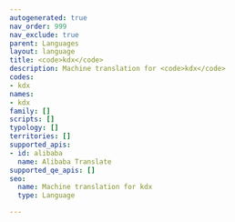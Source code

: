 ```yaml
---
autogenerated: true
nav_order: 999
nav_exclude: true
parent: Languages
layout: language
title: <code>kdx</code>
description: Machine translation for <code>kdx</code>
codes:
- kdx
names:
- kdx
family: []
scripts: []
typology: []
territories: []
supported_apis:
- id: alibaba
  name: Alibaba Translate
supported_qe_apis: []
seo:
  name: Machine translation for kdx
  type: Language

---
```


